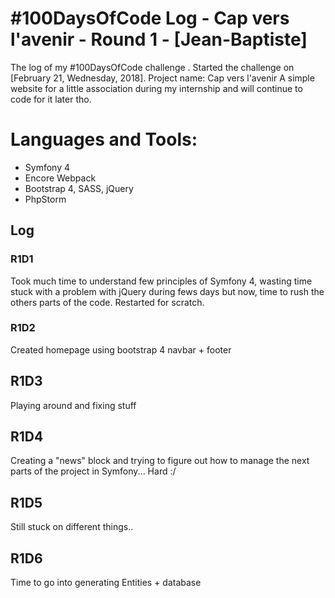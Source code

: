 # #100DaysOfCode Log - Cap vers l'avenir - Round 1 - [Jean-Baptiste]

The log of my #100DaysOfCode challenge . Started the challenge on [February 21, Wednesday, 2018].
Project name: Cap vers l'avenir
A simple website for a little association during my internship and will continue to code for it later tho.
# Languages and Tools: 
- Symfony 4
- Encore Webpack
- Bootstrap 4, SASS, jQuery
- PhpStorm

## Log

### R1D1 
Took much time to understand few principles of Symfony 4, wasting time stuck with 
a problem with jQuery during fews days but now, time to rush the others parts of the code.
Restarted for scratch.


### R1D2
Created homepage using bootstrap 4 navbar + footer

## R1D3

Playing around and fixing stuff 

## R1D4

Creating a "news" block and trying to figure out how to manage
the next parts of the project in Symfony... Hard :/


## R1D5

Still stuck on different things.. 

## R1D6

Time to go into generating Entities + database

